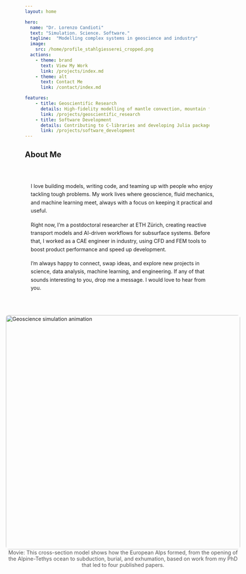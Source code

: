 ```yaml
---
layout: home

hero:
  name: "Dr. Lorenzo Candioti"
  text: "Simulation. Science. Software."
  tagline:  "Modelling complex systems in geoscience and industry"
  image:
    src: /home/profile_stahlgiesserei_cropped.png
  actions:
    - theme: brand
      text: View My Work
      link: /projects/index.md
    - theme: alt
      text: Contact Me
      link: /contact/index.md

features:
    - title: Geoscientific Research
      details: High-fidelity modelling of mantle convection, mountain formation, and reactive fluid systems using Julia, C, and MATLAB.
      link: /projects/geoscientific_research
    - title: Software Development
      details: Contributing to C-libraries and developing Julia packages for geodynamic modelling.
      link: /projects/software_development
---
```

<!-- About section -->
  <h2>About Me</h2>
  <div class="about-container">
    <!-- Text Column -->
    <div class="about-text">
    <p>
      I love building models, writing code, and teaming up with people who enjoy tackling tough problems. My work lives where geoscience, fluid mechanics, and machine learning meet, always with a focus on keeping it practical and useful.
    </p>
    <p>
      Right now, I’m a postdoctoral researcher at ETH Zürich, creating reactive transport models and AI-driven workflows for subsurface systems. Before that, I worked as a CAE engineer in industry, using CFD and FEM tools to boost product performance and speed up development.
    </p>
    <p>
      I’m always happy to connect, swap ideas, and explore new projects in science, data analysis, machine learning, and engineering. If any of that sounds interesting to you, drop me a message. I would love to hear from you.
    </p>
    </div>
    <!-- GIF Column -->
    <div class="about-gif">
    <figure>
      <img src="./public/home/FullAlpineCycle_PhD.gif" alt="Geoscience simulation animation">
        <figcaption style="font-size: 0.9rem; color: #555;">
        Movie: This cross-section model shows how the European Alps formed, from the opening of the Alpine-Tethys ocean to subduction, burial, and exhumation, based on work from my PhD that led to four published papers.
        </figcaption>
    </figure>
    </div>
  </div>

<style>
.about-container {
  display: flex;
  align-items: center;
  text-align: center;
  justify-content: space-between;
  flex-direction: column;
  width: 100%;
  max-width: none;
  gap: 2rem;
  margin: 0 auto;
  padding: 2rem 1rem;
}

.about-text {
  flex: 1;
  text-align: left;
}

.about-text h2 {
  font-size: 1.8rem;
  margin-bottom: 1rem;
  text-align: left;
}

.about-text p {
  margin-bottom: 1rem;
  line-height: 1.6;
}

.about-gif {
  width: 100%;
  flex: 1;
  display: flex;
  justify-content: center;
  text-align: left
}

.about-gif img {
  height: auto;
  width: 640px;
  border-radius: 8px;
}

.about-gif figcaption{
  width: 640px;
  text-align: center
}
</style>


